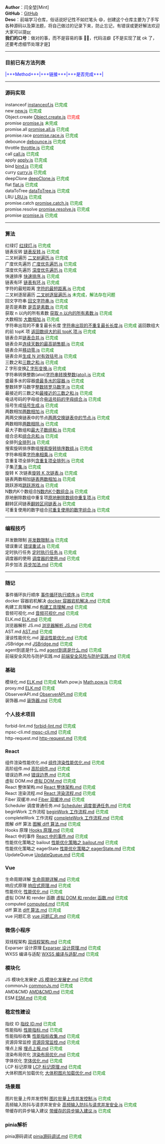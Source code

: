 **Author**：闫全堃[Mint]  
**GitHub**：[GitHub](https://github.com/yanquankun/learn)  
**Desc**：前端学习仓库，俗话说好记性不如烂笔头 😄，创建这个仓库主要为了手写各种源码以及算法题，将自己做过的记录下来，防止忘记，有错误或更好解法欢迎大家可以提[pr](https://github.com/yanquankun/learn/pulls)  
**我们的口号**：做对的事，而不是容易的事 ✌🏻，代码洁癖【不是实现了就 ok 了，还要考虑细节处理才是】

---

### 目前已有方法列表

<font color=Blue>|+++Method+++|+++链接+++|+++是否完成+++|</font>

---

### 源码实现

instanceof [instanceof.js](./源码实现/instanceof.js) <font color=green>已完成</font>  
new [new.js](./源码实现/new.js) <font color=green>已完成</font>  
Object.create [Object.create.js](./源码实现/Object.create.js) <font color=red>已完成</font>  
promise [promise.js](./源码实现/promise.js) <font color=green>未完成</font>  
promise.all [promise.all.js](./源码实现/promise.all.js) <font color=green>已完成</font>  
promise.race [promise.race.js](./源码实现/promise.race.js) <font color=green>已完成</font>  
debounce [debounce.js](./源码实现/debounce.js) <font color=green>已完成</font>  
throttle [throttle.js](./源码实现/throttle.js) <font color=green>已完成</font>  
call [call.js](./源码实现/call.js) <font color=green>已完成</font>  
apply [apply.js](./源码实现/apply.js) <font color=green>已完成</font>  
bind [bind.js](./源码实现/bind.js) <font color=green>已完成</font>  
curry [curry.js](./源码实现/curry.js) <font color=green>已完成</font>  
deepClone [deepClone.js](./源码实现/deepClone.js) <font color=green>已完成</font>  
flat [flat.js](./源码实现/flat.js) <font color=green>已完成</font>  
dataToTree [dataToTree.js](./源码实现/dataToTree.js) <font color=green>已完成</font>  
LRU [LRU.js](./源码实现/LRU.js) <font color=green>已完成</font>  
promise.catch [promise.catch.js](./源码实现/promise.catch.js) <font color=green>已完成</font>  
promise.resolve [promise.resolve.js](./源码实现/promise.resolve.js) <font color=green>已完成</font>  
promise [promise.js](./源码实现/promise.js) <font color=green>已完成</font>

---

### 算法

红绿灯 [红绿灯.js](./算法/红绿灯.js) <font color=green>已完成</font>  
链表反转 [链表反转.js](./算法/链表反转.js) <font color=green>已完成</font>  
二叉树遍历 [二叉树遍历.js](./算法/二叉树遍历.js) <font color=green>已完成</font>  
广度优先遍历 [广度优先遍历.js](./算法/广度优先遍历.js) <font color=green>已完成</font>  
深度优先遍历 [深度优先遍历.js](./算法/深度优先遍历.js) <font color=green>已完成</font>  
快速排序 [快速排序.js](./算法/快速排序.js) <font color=green>已完成</font>  
链表有环 [链表有环.js](./算法/链表有环.js) <font color=green>已完成</font>  
字符的最短距离 [字符的最短距离.js](./算法/字符的最短距离.js) <font color=green>已完成</font>  
二叉树逐层遍历 [二叉树逐层遍历.js](./算法/二叉树逐层遍历.js) <font color=green>未完成，解法存在问题</font>  
回文字符串 [回文字符串.js](./算法/回文字符串.js) <font color=green>已完成</font>  
是否是素数 [是否是素数.js](./算法/是否是素数.js) <font color=green>已完成</font>  
获取 n 以内的所有素数 [获取 n 以内的所有素数.js](./算法/获取n以内的所有素数.js) <font color=green>已完成</font>  
大数相加 [大数相加.js](./算法/大数相加.js) <font color=green>已完成</font>  
字符串出现的不重复最长长度 [字符串出现的不重复最长长度.js](./算法/字符串出现的不重复最长长度.js) <font color=green>已完成</font>
返回数组大的前 topK 项 [返回数组大的前 topK 项.js](./算法/返回数组大的前topK项.js) <font color=green>已完成</font>  
链表合并[链表合并.js](./算法/链表合并.js) <font color=green>已完成</font>  
链表合并[连续天数的最高销售额.js](./算法/连续天数的最高销售额.js) <font color=green>已完成</font>  
链表合并[移动零.js](./算法/移动零.js) <font color=green>已完成</font>  
链表合并[生成 N 对有效括号.js](./算法/生成N对有效括号.js) <font color=green>已完成</font>  
三数之和[三数之和.js](./算法/三数之和.js) <font color=green>已完成</font>  
Z 字形变换[Z 字形变换.js](./算法/Z字形变换.js) <font color=green>已完成</font>  
字符串转换整数(atoi)[字符串转换整数(atoi).js](<./算法/字符串转换整数(atoi).js>) <font color=green>已完成</font>  
盛最多水的容器[盛最多水的容器.js](./算法/盛最多水的容器.js) <font color=green>已完成</font>  
整数转罗马数字[整数转罗马数字.js](./算法/整数转罗马数字.js) <font color=green>已完成</font>  
最接近的三数之和[最接近的三数之和.js](./算法/最接近的三数之和.js) <font color=green>已完成</font>  
电话号码的字母组合[电话号码的字母组合.js](./算法/电话号码的字母组合.js) <font color=green>已完成</font>  
括号生成[括号生成.js](./算法/括号生成.js) <font color=green>已完成</font>  
两数相加[两数相加.js](./算法/两数相加.js) <font color=green>已完成</font>  
两两交换链表中的节点[两两交换链表中的节点.js](./算法/两两交换链表中的节点.js) <font color=green>已完成</font>  
两数相除[两数相除.js](./算法/两数相除.js) <font color=green>已完成</font>  
最大子数组和[最大子数组和.js](./算法/最大子数组和.js) <font color=green>已完成</font>  
组合总和[组合总和.js](./算法/组合总和.js) <font color=green>已完成</font>  
全排列[全排列.js](./算法/全排列.js) <font color=green>已完成</font>  
搜索旋转排序数组[搜索旋转排序数组.js](./算法/搜索旋转排序数组.js) <font color=green>已完成</font>  
字符串相乘[字符串相乘.js](./算法/字符串相乘.js) <font color=green>已完成</font>  
含重复项全排列[含重复项全排列.js](./算法/含重复项全排列.js) <font color=green>已完成</font>  
子集[子集.js](./算法/子集.js) <font color=green>已完成</font>  
旋转 K 次链表[旋转 K 次链表.js](./算法/旋转K次链表.js) <font color=green>已完成</font>  
链表两数相加[链表两数相加.js](./算法/链表两数相加.js) <font color=green>已完成</font>  
跳跃游戏[跳跃游戏.js](./算法/跳跃游戏.js) <font color=green>已完成</font>  
N数内K个数组合[N数内K个数组合.js](./算法/N数内K个数组合.js) <font color=green>已完成</font>  
原地删除数组中重复项[原地删除数组中重复项.js](./算法/原地删除数组中重复项.js) <font color=green>已完成</font>  
翻转区间链表[翻转区间链表.js](./算法/翻转区间链表.js) <font color=green>已完成</font>  
可重复使用的数字组合[可重复使用的数字组合.js](./算法/翻转区间链表.js) <font color=green>已完成</font>  

---

### 编程技巧

并发数限制 [并发数限制.js](./编程技巧/并发数限制.js) <font color=green>已完成</font>  
错误重试 [错误重试.js](./编程技巧/错误重试.js) <font color=green>已完成</font>  
定时执行任务 [定时执行任务.js](./编程技巧/定时执行任务.js) <font color=green>已完成</font>  
调度器的使用 [调度器的使用.md](./编程技巧/调度器的使用.md) <font color=green>已完成</font>  
异步加法 [异步加法.md](./编程技巧/异步加法.js) <font color=green>已完成</font>

---

### 随记

事件循环执行顺序 [事件循环执行顺序.js](./随记/事件循环执行顺序.js) <font color=green>已完成</font>  
docker 容器宕机解决 [docker 容器宕机解决.md](./随记/docker容器宕机解决.md) <font color=green>已完成</font>  
构建工具理解.md [构建工具理解.md](./随记/构建工具理解.md) <font color=green>已完成</font>  
音频可视化.md [音频可视化.md](./随记/音频可视化.md) <font color=green>已完成</font>  
ELK.md [ELK.md](./随记/ELK.md) <font color=green>已完成</font>  
浏览器解析 JS.md [浏览器解析 JS.md](./随记/浏览器解析JS.md) <font color=green>已完成</font>  
AST.md [AST.md](./随记/AST.md) <font color=green>已完成</font>  
漫谈性能优化.md [漫谈性能优化.md](./随记/漫谈性能优化.md) <font color=green>已完成</font>  
JSBridge.md [JSBridge.md](./随记/JSBridge.md) <font color=green>已完成</font>  
agent到底是什么.md [agent到底是什么.md](./随记/agent到底是什么.md) <font color=green>已完成</font>  
前端安全风险与防护实践.md [前端安全风险与防护实践.md](./随记/前端安全风险与防护实践.md) <font color=green>已完成</font>  

### 基础

模块化.md [ELK.md](./基础/模块化.md) <font color=green>已完成</font>
Math.pow.js [Math.pow.js](./基础/Math.pow.js) <font color=green>已完成</font>  
proxy.md [ELK.md](./基础/proxy.md) <font color=green>已完成</font>  
ObserverAPI.md [ObserverAPI.md](./基础/ObserverAPI.md) <font color=green>已完成</font>  
装饰器.md [装饰器.md](./基础/装饰器.md) <font color=green>已完成</font>  

### 个人技术项目

forbid-lint.md [forbid-lint.md](./个人技术项目/forbid-lint.md) <font color=green>已完成</font>  
mpsc-cli.md [mpsc-cli.md](./个人技术项目/mpsc-cli.md) <font color=green>已完成</font>  
http-request.md [http-request.md](./个人技术项目/http-request.md) <font color=green>已完成</font>

### React

组件渲染性能优化.md [组件渲染性能优化.md](./React/组件渲染性能优化.md) <font color=green>已完成</font>  
高阶组件.md [高阶组件.md](./React/高阶组件.md) <font color=green>已完成</font>  
错误边界.md [错误边界.md](./React/错误边界.md) <font color=green>已完成</font>  
虚拟 DOM.md [虚拟 DOM.md](./React/虚拟DOM.md) <font color=green>已完成</font>  
React 整体架构.md [React 整体架构.md](./React/React整体架构.md) <font color=green>已完成</font>  
React 渲染流程.md [React 渲染流程.md](./React/React渲染流程.md) <font color=green>已完成</font>  
Fiber 双缓冲.md [Fiber 双缓冲.md](./React/Fiber双缓冲.md) <font color=green>已完成</font>  
Scheduler 调度普通任务.md [Scheduler 调度普通任务.md](./React/Scheduler调度普通任务.md) <font color=green>已完成</font>  
beginWork 工作流程 [beginWork 工作流程.md](./React/beginWork工作流程.md) <font color=green>已完成</font>  
completeWork 工作流程 [completeWork 工作流程.md](./React/completeWork工作流程.md) <font color=green>已完成</font>  
图解 diff 算法 [图解 diff 算法.md](./React/图解diff算法.md) <font color=green>已完成</font>  
Hooks 原理 [Hooks 原理.md](./React/Hooks原理.md) <font color=green>已完成</font>  
React 中的事件 [React 中的事件.md](./React/React中的事件.md) <font color=green>已完成</font>  
性能优化策略之 bailout [性能优化策略之 bailout.md](./React/性能优化策略之bailout.md) <font color=green>已完成</font>  
性能优化策略之 eagerState [性能优化策略之 eagerState.md](./React/性能优化策略之eagerState.md) <font color=green>已完成</font>
UpdateQueue [UpdateQueue.md](./React/UpdateQueue.md) <font color=green>已完成</font>

### Vue

生命周期详解 [生命周期详解.md](./Vue/生命周期详解.md) <font color=green>已完成</font>  
响应式原理 [响应式原理.md](./Vue/响应式原理.md) <font color=green>已完成</font>  
性能优化 [性能优化.md](./Vue/性能优化.md) <font color=green>已完成</font>  
虚拟 DOM 和 render 函数 [虚拟 DOM 和 render 函数.md](./Vue/虚拟DOM和render函数.md) <font color=green>已完成</font>  
computed [computed.md](./Vue/computed.md) <font color=green>已完成</font>  
diff 算法 [diff 算法.md](./Vue/diff算法.md) <font color=green>已完成</font>  
vue 问题汇总 [vue 问题汇总.md](./Vue/vue问题汇总.md) <font color=green>已完成</font>

### 微信小程序

双线程架构 [双线程架构.md](./微信小程序/双线程架构.md) <font color=green>已完成</font>  
Exparser 设计原理 [Exparser 设计原理.md](./微信小程序/Exparser设计原理.md) <font color=green>已完成</font>  
WXSS 编译与适配 [WXSS 编译与适配.md](./微信小程序/WXSS编译与适配.md) <font color=green>已完成</font>

### 模块化

JS 模块化发展史 [JS 模块化发展史.md](./模块化/JS模块化发展史.md) <font color=green>已完成</font>  
commonJs [commonJs.md](./模块化/commonJs.md) <font color=green>已完成</font>  
AMD&CMD [AMD&CMD.md](./模块化/AMD&CMD.md) <font color=green>已完成</font>  
ESM [ESM.md](./模块化/ESM.md) <font color=green>已完成</font>

### 稳定性建设

指纹 ID [指纹 ID.md](./稳定性建设/指纹ID.md) <font color=green>已完成</font>  
性能指标 [性能指标.md](./稳定性建设/性能指标.md) <font color=green>已完成</font>  
性能指标收集 [性能指标收集.md](./稳定性建设/性能指标收集.md) <font color=green>已完成</font>  
资源异常监控 [资源异常监控.md](./稳定性建设/资源异常监控.md) <font color=green>已完成</font>  
埋点上报 [埋点上报.md](./稳定性建设/埋点上报.md) <font color=green>已完成</font>  
渲染布局优化 [渲染布局优化.md](./稳定性建设/渲染布局优化.md) <font color=green>已完成</font>  
字体优化 [字体优化.md](./稳定性建设/字体优化.md) <font color=green>已完成</font>  
LCP 标记原理 [LCP 标记原理.md](./稳定性建设/LCP标记原理.md) <font color=green>已完成</font>  
大体积图片加载优化 [大体积图片加载优化.md](./稳定性建设/大体积图片加载优化.md) <font color=green>已完成</font>

### 场景题

图片批量上传并发控制 [图片批量上传并发控制.js](./场景题/图片批量上传并发控制.js) <font color=green>已完成</font>  
高频输入防抖与请求并发安全 [高频输入防抖与请求并发安全.js](./场景题/高频输入防抖与请求并发安全.js) <font color=green>已完成</font>  
带缓存的异步输入建议 [带缓存的异步输入建议.js](./场景题/带缓存的异步输入建议.js) <font color=green>已完成</font>  

### pinia解析

pinia源码调试 [pinia源码调试.md](./pinia解析/pinia源码调试.md) <font color=green>已完成</font>  

